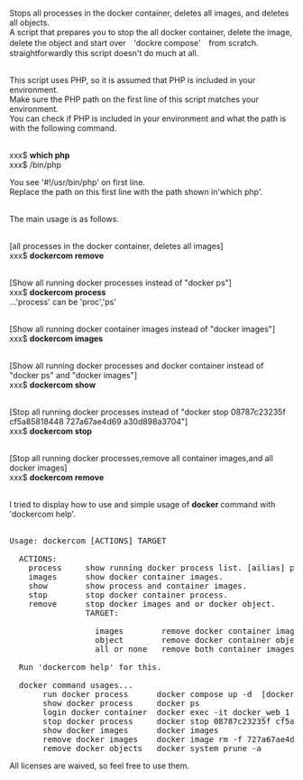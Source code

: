 Stops all processes in the docker container, deletes all images, and deletes all objects.<br>
A script that prepares you to stop the all docker container, delete the image, delete the object and start over　'dockre compose'　from scratch.<br>
straightforwardly this script doesn't do much at all.<br><br>

This script uses PHP, so it is assumed that PHP is included in your environment.<br>
Make sure the PHP path on the first line of this script matches your environment.<br>
You can check if PHP is included in your environment and what the path is with the following command.<br><br>

xxx$ <b>which php</b><br>
xxx$ /bin/php

You see '#!/usr/bin/php' on first line.<br>
Replace the path on this first line with the path shown in'which php'.<br><br>

The main usage is as follows.<br><br>

[all processes in the docker container, deletes all images]<br>
xxx$ <b>dockercom remove</b><br><br>

[Show all running docker processes instead of "docker ps"]<br>
xxx$ <b>dockercom process</b><br>
...'process' can be 'proc','ps'<br><br>

[Show all running docker container images instead of "docker images"]<br>
xxx$ <b>dockercom images</b><br><br>

[Show all running docker processes and docker container instead of "docker ps" and "docker images"]<br>
xxx$ <b>dockercom show</b><br><br>

[Stop all running docker processes instead of "docker stop 08787c23235f cf5a85818448 727a67ae4d69 a30d898a3704"]<br>
xxx$ <b>dockercom stop</b><br><br>

[Stop all running docker processes,remove all container images,and all docker images]<br>
xxx$ <b>dockercom remove</b><br><br>

I tried to display how to use and simple usage of <b>docker</b> command with 'dockercom help'.<br><br>
<pre>Usage:	dockercom [ACTIONS] TARGET<br>
  ACTIONS:
    process     show running docker process list. [ailias] proc,ps
    images      show docker container images.
    show        show process and container images.
    stop        stop docker container process.
    remove      stop docker images and or docker object.
                TARGET:<br>
                  images        remove docker container images.
                  object        remove docker container object.
                  all or none   remove both container images and container object.

  Run 'dockercom help' for this.

  docker command usages...
       run docker process      docker compose up -d  [docker-compose up -d --build]
       show docker process     docker ps
       login docker container  docker exec -it docker_web_1 bash
       stop docker process     docker stop 08787c23235f cf5a85818448
       show docker images      docker images
       remove docker images    docker image rm -f 727a67ae4d69 a30d898a3704
       remove docker objects   docker system prune -a</pre>

All licenses are waived, so feel free to use them.
